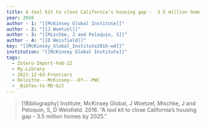 ```yaml
---
title: A tool kit to close California’s housing gap -  3.5 million homes by 2025
year: 2016
author - 1: "[[McKinsey Global Institute]]"
author - 2: "[[J Woetzel]]"
author - 3: "[[Mischke, J and Peloquin, S]]"
author - 4: "[[D Weisfield]]"
key: "[[McKinsey_Global_Institute2016-wd]]"
institution: "[[McKinsey Global Institute]]"
tags:
  - Zotero-Import-Feb-22
  - My-Library
  - 2021-12-03-Frontiers
  - Deloitte---McKinsey---EY---PWC
  - _BibTex-to-MD-Git
---
```


> [!Bibliography]
> Institute, McKinsey Global, J Woetzel, Mischke, J and Peloquin, S, D Weisfield. 2016. “A tool kit to close California’s housing gap -  3.5 million homes by 2025.”
